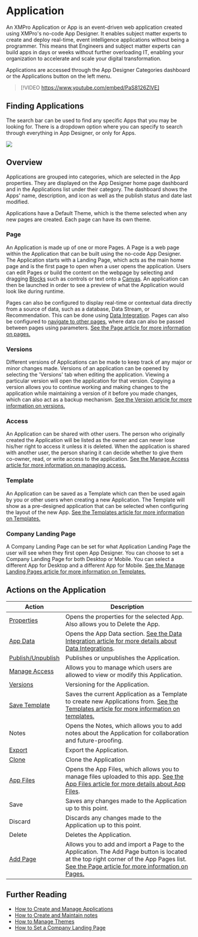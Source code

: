 # Application

An XMPro Application or App is an event-driven web application created using XMPro's no-code App Designer. It enables subject matter experts to create and deploy real-time, event intelligence applications without being a programmer. This means that Engineers and subject matter experts can build apps in days or weeks without further overloading IT, enabling your organization to accelerate and scale your digital transformation.

Applications are accessed through the App Designer Categories dashboard or the Applications button on the left menu.

> [!VIDEO https://www.youtube.com/embed/PaS8126ZlVE]

## Finding Applications

The search bar can be used to find any specific Apps that you may be looking for. There is a dropdown option where you can specify to search through everything in App Designer, or only for Apps.

![](images/Search-Apps.png)

## Overview

Applications are grouped into categories, which are selected in the App properties. They are displayed on the App Designer home page dashboard and in the Applications list under their category. The dashboard shows the Apps' name, description, and icon as well as the publish status and date last modified.

Applications have a Default Theme, which is the theme selected when any new pages are created. Each page can have its own theme.

### Page

An Application is made up of one or more Pages. A Page is a web page within the Application that can be built using the no-code App Designer. The Application starts with a Landing Page, which acts as the main home page and is the first page to open when a user opens the application. Users can edit Pages or build the content on the webpage by selecting and dragging [Blocks](block.md) such as controls or text onto a [Canvas](canvas.md). An application can then be launched in order to see a preview of what the Application would look like during runtime.

Pages can also be configured to display real-time or contextual data directly from a source of data, such as a database, Data Stream, or Recommendation. This can be done using [Data Integration](data-integration.md). Pages can also be configured to [navigate to other pages](navigation-and-parameters.md), where data can also be passed between pages using parameters. [See the Page article for more information on pages.](page.md)

### Versions

Different versions of Applications can be made to keep track of any major or minor changes made. Versions of an application can be opened by selecting the 'Versions' tab when editing the application. Viewing a particular version will open the application for that version. Copying a version allows you to continue working and making changes to the application while maintaining a version of it before you made changes, which can also act as a backup mechanism. [See the Version article for more information on versions.](../version.md)

### Access

An Application can be shared with other users. The person who originally created the Application will be listed as the owner and can never lose his/her right to access it unless it is deleted. When the application is shared with another user, the person sharing it can decide whether to give them co-owner, read, or write access to the application. [See the Manage Access article for more information on managing access.](../manage-access.md)

### Template

An Application can be saved as a Template which can then be used again by you or other users when creating a new Application. The Template will show as a pre-designed application that can be selected when configuring the layout of the new App. [See the Templates article for more information on Templates.](template.md)

### Company Landing Page

A Company Landing Page can be set for what Application Landing Page the user will see when they first open App Designer. You can choose to set a Company Landing Page for both Desktop or Mobile. You can select a different App for Desktop and a different App for Mobile. [See the Manage Landing Pages article for more information on Templates.](../../how-tos/manage-landing-pages.md)

## Actions on the Application

| **Action**                                         | **Description**                                                                                                                                                                                      |
| -------------------------------------------------- | ---------------------------------------------------------------------------------------------------------------------------------------------------------------------------------------------------- |
| [Properties](#properties-on-the-application)     | Opens the properties for the selected App. Also allows you to Delete the App.                                                                                                                        |
| [App Data](data-integration.md)                    | Opens the App Data section. [See the Data Integration article for more details about Data Integrations](data-integration.md).                                                                        |
| [Publish/Unpublish](../../how-tos/publish/)        | Publishes or unpublishes the Application.                                                                                                                                                            |
| [Manage Access](../manage-access.md)               | Allows you to manage which users are allowed to view or modify this Application.                                                                                                                     |
| [Versions](../version.md)                          | Versioning for the Application.                                                                                                                                                                      |
| [Save Template](template.md)                       | Saves the current Application as a Template to create new Applications from. [See the Templates article for more information on templates.](template.md)                                             |
| Notes                                              | Opens the Notes, which allows you to add notes about the Application for collaboration and future-proofing.                                                                                          |
| [Export](../../how-tos/import-export-and-clone.md) | Export the Application.                                                                                                                                                                              |
| [Clone](../../how-tos/import-export-and-clone.md)  | Clone the Application                                                                                                                                                                                |
| [App Files](app-files.md)                          | Opens the App Files, which allows you to manage files uploaded to this app. [See the App Files article for more details about App Files](app-files.md).                                              |
| Save                                               | Saves any changes made to the Application up to this point.                                                                                                                                          |
| Discard                                            | Discards any changes made to the Application up to this point.                                                                                                                                       |
| Delete                                             | Deletes the Application.                                                                                                                                                                             |
| [Add Page](page.md)                                | Allows you to add and import a Page to the Application. The Add Page button is located at the top right corner of the App Pages list. [See the Page article for more information on Pages.](page.md) |

## Further Reading

* [How to Create and Manage Applications](../../how-tos/apps/)
* [How to Create and Maintain notes](../../how-tos/apps/create-and-maintain-notes.md)
* [How to Manage Themes](../../how-tos/apps/manage-themes.md)
* [How to Set a Company Landing Page](../../how-tos/manage-landing-pages.md)
